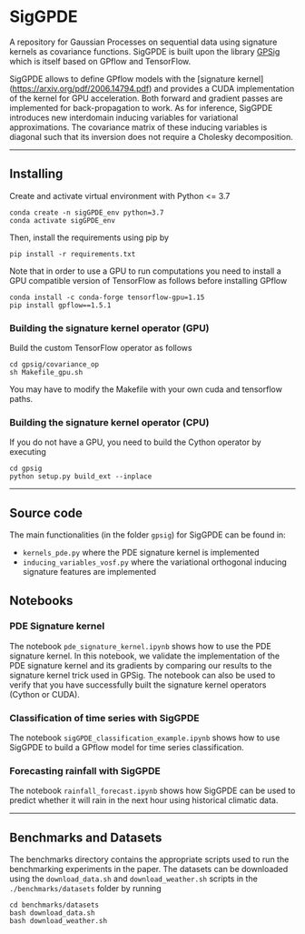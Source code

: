 # SigGPDE
A repository for Gaussian Processes on sequential data using signature kernels as covariance functions.
SigGPDE is built upon the library [GPSig](https://arxiv.org/abs/1906.08215) which is itself based on GPflow and TensorFlow. 

SigGPDE allows to define GPflow models with the [signature kernel] (https://arxiv.org/pdf/2006.14794.pdf) and provides a CUDA implementation of the kernel for GPU acceleration. Both forward and gradient passes are implemented for back-propagation to work. As for inference, SigGPDE introduces new interdomain inducing variables for variational approximations. The covariance matrix of these inducing variables is diagonal such that its inversion does not require a Cholesky decomposition. 

***
## Installing
Create and activate virtual environment with Python <= 3.7
```
conda create -n sigGPDE_env python=3.7
conda activate sigGPDE_env
```
Then, install the requirements using pip by
```
pip install -r requirements.txt
```
Note that in order to use a GPU to run computations you need to install a GPU compatible version of TensorFlow as follows before installing GPflow
```
conda install -c conda-forge tensorflow-gpu=1.15
pip install gpflow==1.5.1
```
### Building the signature kernel operator (GPU)
Build the custom TensorFlow operator as follows
```
cd gpsig/covariance_op
sh Makefile_gpu.sh
```
You may have to modify the Makefile with your own cuda and tensorflow paths.  

### Building the signature kernel operator (CPU)
If you do not have a GPU, you need to build the Cython operator by executing
```
cd gpsig
python setup.py build_ext --inplace
```
***
## Source code
The main functionalities (in the folder `gpsig`) for SigGPDE can be found in:
- `kernels_pde.py` where the PDE signature kernel is implemented
- `inducing_variables_vosf.py` where the variational orthogonal inducing signature features are implemented
## Notebooks
### PDE Signature kernel
The notebook `pde_signature_kernel.ipynb` shows how to use the PDE signature kernel. In this notebook, we validate the implementation of the PDE signature kernel and its gradients by comparing our results to the signature kernel trick used in GPSig. The notebook can also be used to verify that you have successfully built the signature kernel operators (Cython or CUDA). 
### Classification of time series with SigGPDE
The notebook `sigGPDE_classification_example.ipynb` shows how to use SigGPDE to build a GPflow model for time series classification. 
### Forecasting rainfall with SigGPDE
The notebook `rainfall_forecast.ipynb` shows how SigGPDE can be used to predict whether it will rain in the next hour using historical climatic data.
***

## Benchmarks and Datasets
The benchmarks directory contains the appropriate scripts used to run the benchmarking experiments in the paper. The datasets can be downloaded using the `download_data.sh` and `download_weather.sh` scripts in the `./benchmarks/datasets` folder by running
```
cd benchmarks/datasets
bash download_data.sh
bash download_weather.sh
```
